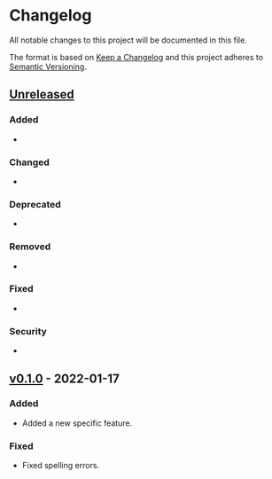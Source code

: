 # Changelog

All notable changes to this project will be documented in this file.

The format is based on [Keep a Changelog](http://keepachangelog.com/en/1.0.0/)
and this project adheres to [Semantic Versioning](http://semver.org/spec/v2.0.0.html).

## [Unreleased](https://github.com/USGS-WiM/projectName/tree/dev)

### Added 

-

### Changed  

-

### Deprecated 

-

### Removed 

- 

### Fixed  

- 

### Security  

- 

## [v0.1.0](https://github.com/USGS-WiM/projectName/releases/tag/v0.1.0) - 2022-01-17

### Added

- Added a new specific feature.

### Fixed

- Fixed spelling errors.